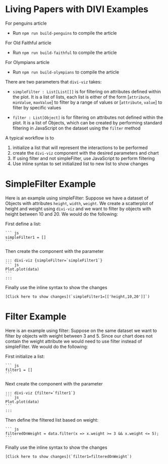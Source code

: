 # Living Papers with DIVI Examples

For penguins article
 - Run `npm run build-penguins` to compile the article

For Old Faithful article
 - Run `npm run build-faithful` to compile the article

For Olympians article
 - Run `npm run build-olympians` to compile the article

There are two parameters that `divi-viz` takes:
- `simpleFilter : List[List[]]` is for filtering on attributes defined within the plot. It is a list of lists, each list is either of the form [`attribute`, `minValue`, `maxValue`] to filter by a range of values or [`attribute`, `value`] to filter by specific values

- `filter : List[Object]` is for filtering on attributes not defined within the plot. It is a list of Objects, which can be created by performing standard filtering in JavaScript on the dataset using the `filter` method

A typical workflow is to
1. initialize a list that will represent the interactions to be performed
2. create the `divi-viz` component with the desired parameters and chart
3. If using filter and not simpleFilter, use JavaScript to perform filtering
3. Use inline syntax to set initialized list to new list to show changes

# SimpleFilter Example
Here is an example using simpleFilter:
Suppose we have a dataset of Objects with attributes `height`, `width`, `weight`. We create a scatterplot of height and weight using `divi-viz` and we want to filter by objects with height between 10 and 20. We would do the following:

First define a list:
````
``` js 
simpleFilter1 = []
```
````

Then create the component with the parameter
````
::: divi-viz {simpleFilter=`simpleFilter1`}
``` js
Plot.plot(data)
```
:::
````

Finally use the inline syntax to show the changes
```
[Click here to show changes](`simpleFilter1=[['height,10,20']]`)
```

# Filter Example

Here is an example using filter:
Suppose on the same dataset we want to filter by objects with weight between 3 and 5. Since our chart does not contain the weight attribute we would need to use filter instead of simpleFilter. We would do the following:

First initialize a list:
````
``` js 
filter1 = []
```
````

Next create the component with the parameter
````
::: divi-viz {filter=`filter1`}
``` js
Plot.plot(data)
```
:::
````

Then define the filtered list based on weight:
````
``` js 
filteredOnWeight = data.filter(x => x.weight >= 3 && x.weight <= 5);
```
````

Finally use the inline syntax to show the changes
```
[Click here to show changes](`filter1=filteredOnWeight`)
```